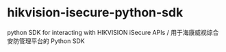 # hikvision-isecure-python-sdk
python SDK for interacting with HIKVISION iSecure APIs / 用于海康威视综合安防管理平台的 Python SDK

